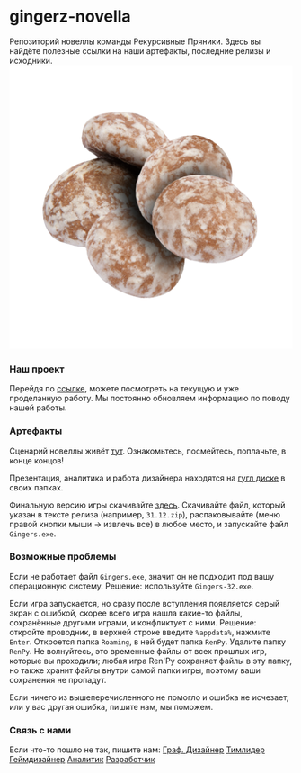 # gingerz-novella
Репозиторий новеллы команды Рекурсивные Пряники. Здесь вы найдёте полезные ссылки на наши артефакты, последние релизы и исходники.
![логотип](https://github.com/shchavr/gingerz-novella/blob/main/logo_transparent.png)

### Наш проект
Перейдя по [ссылке](https://github.com/users/shchavr/projects/1/), можете посмотреть на текущую и уже проделанную работу. Мы постоянно обновляем информацию по поводу нашей работы.
### Артефакты
Сценарий новеллы живёт [тут](https://docs.google.com/document/d/18nwaitzeEGIwOqQdAOphH5rWB4GHnxwOHaLT2rvvypk/edit). Ознакомьтесь, посмейтесь, поплачьте, в конце концов!

Презентация, аналитика и работа дизайнера находятся на [гугл диске](https://drive.google.com/drive/folders/1-1KFJoYUZbJvY6UA1vhiZqlEOTmZ51wD) в своих папках. 

Финальную версию игры скачивайте [здесь](https://github.com/shchavr/gingerz-novella/releases/latest). Скачивайте файл, который указан в тексте релиза (например, `31.12.zip`), распаковывайте (меню правой кнопки мыши -> извлечь все) в любое место, и запускайте файл `Gingers.exe`.

### Возможные проблемы
Если не работает файл `Gingers.exe`, значит он не подходит под вашу операционную систему. Решение: используйте `Gingers-32.exe`.

Если игра запускается, но сразу после вступления появляется серый экран с ошибкой, скорее всего игра нашла какие-то файлы, сохранённые другими играми, и конфликтует с ними. Решение: откройте проводник, в верхней строке введите `%appdata%`, нажмите `Enter`. Откроется папка `Roaming`, в ней будет папка `RenPy`. Удалите папку `RenPy`. Не волнуйтесь, это временные файлы от всех прошлых игр, которые вы проходили; любая игра Ren'Py сохраняет файлы в эту папку, но также хранит файлы внутри самой папки игры, поэтому ваши сохранения не пропадут.

Если ничего из вышеперечисленного не помогло и ошибка не исчезает, или у вас другая ошибка, пишите нам, мы поможем.

### Связь с нами
Если что-то пошло не так, пишите нам:
[Граф. Дизайнер](https://vk.com/id352032180) 
[Тимлидер](https://vk.com/id378017178) 
[Геймдизайнер](https://vk.com/id350833558) 
[Аналитик](https://vk.com/id419958029) 
[Разработчик](https://vk.com/id302121073)
